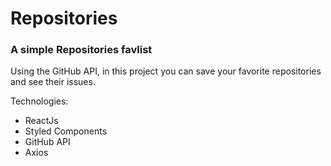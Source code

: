 # Repositories

### A simple Repositories favlist

Using the GitHub API, in this project you can save your favorite repositories and see their issues.

Technologies:
* ReactJs
* Styled Components
* GitHub API
* Axios
